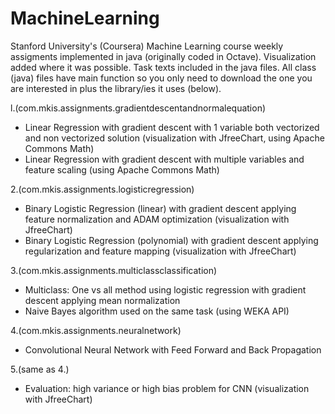 # MachineLearning

Stanford University's (Coursera) Machine Learning course weekly assigments implemented in java (originally coded in Octave).
Visualization added where it was possible. Task texts included in the java files.
All class (java) files have main function so you only need to download the one you are interested in plus the library/ies it uses (below).

l.(com.mkis.assignments.gradientdescentandnormalequation)
- Linear Regression with gradient descent with 1 variable both vectorized and non vectorized solution (visualization with JfreeChart, using Apache Commons Math)
- Linear Regression with gradient descent with multiple variables and feature scaling (using Apache Commons Math)

2.(com.mkis.assignments.logisticregression)
- Binary Logistic Regression (linear) with gradient descent applying feature normalization and ADAM optimization (visualization with JfreeChart)
- Binary Logistic Regression (polynomial) with gradient descent applying regularization and feature mapping (visualization with JfreeChart)

3.(com.mkis.assignments.multiclassclassification)
- Multiclass: One vs all method using logistic regression with gradient descent applying mean normalization
- Naive Bayes algorithm used on the same task (using WEKA API)

4.(com.mkis.assignments.neuralnetwork)
- Convolutional Neural Network with Feed Forward and Back Propagation

5.(same as 4.)
- Evaluation: high variance or high bias problem for CNN (visualization with JfreeChart)
